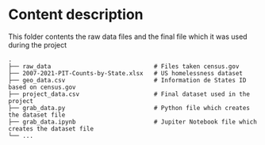 # Content description

This folder contents the raw data files and the final file which it was used during the project

    .
    ├── raw_data                             # Files taken census.gov
    ├── 2007-2021-PIT-Counts-by-State.xlsx   # US homelessness dataset
    ├── geo_data.csv                         # Information de States ID based on census.gov
    ├── project_data.csv                     # Final dataset used in the project
    ├── grab_data.py                         # Python file which creates the dataset file
    ├── grab_data.ipynb                      # Jupiter Notebook file which creates the dataset file
    └── ...